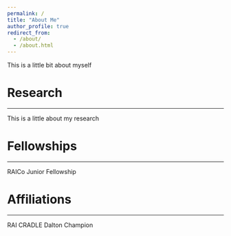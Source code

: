 ```yaml
---
permalink: /
title: "About Me"
author_profile: true
redirect_from: 
  - /about/
  - /about.html
---
```


This is a little bit about myself


Research
======
------
This is a little about my research

Fellowships
======
------
RAICo Junior Fellowship

Affiliations
======
------
RAI
CRADLE
Dalton Champion



